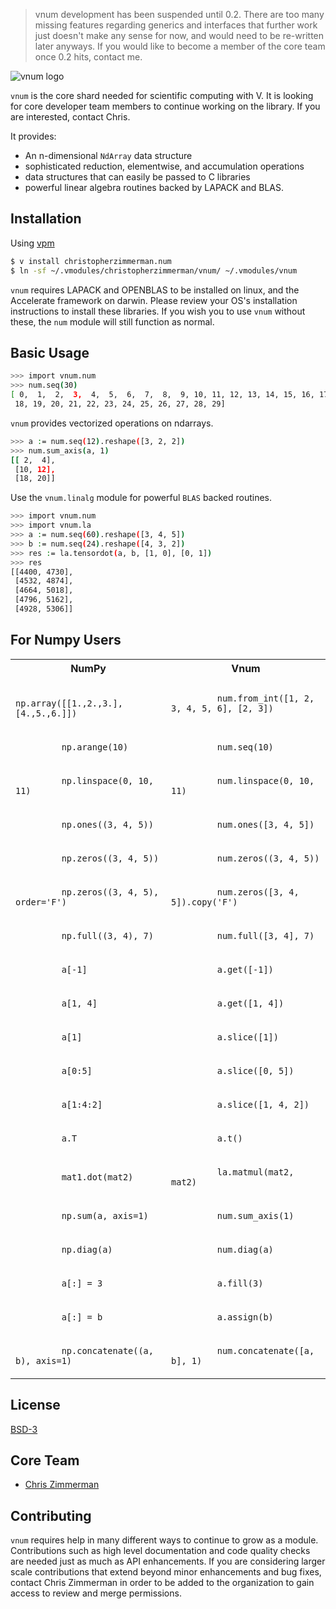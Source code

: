 > vnum development has been suspended until 0.2.  There are too many missing features regarding generics and interfaces that further work just doesn't make any sense for now, and would need to be re-written later anyways.  If you would like to become a member of the core team once 0.2 hits, contact me.

![vnum logo](https://raw.githubusercontent.com/vlang-num/vnum/master/static/logo.png)

`vnum` is the core shard needed for scientific computing with V.  It is looking for core developer team members to continue working on the library.  If you are interested, contact Chris.

It provides:

- An n-dimensional `NdArray` data structure
- sophisticated reduction, elementwise, and accumulation operations
- data structures that can easily be passed to C libraries
- powerful linear algebra routines backed by LAPACK and BLAS.

## Installation

Using [vpm](https://vpm.best/)

```sh
$ v install christopherzimmerman.num
$ ln -sf ~/.vmodules/christopherzimmerman/vnum/ ~/.vmodules/vnum
```

`vnum` requires LAPACK and OPENBLAS to be installed on linux, and the Accelerate framework on darwin.  Please review your OS's installation instructions to install these libraries.  If you wish you to use `vnum` without these, the `num` module will still function as normal.

## Basic Usage

```sh
>>> import vnum.num
>>> num.seq(30)
[ 0,  1,  2,  3,  4,  5,  6,  7,  8,  9, 10, 11, 12, 13, 14, 15, 16, 17,
 18, 19, 20, 21, 22, 23, 24, 25, 26, 27, 28, 29]
```

`vnum` provides vectorized operations on ndarrays.

```sh
>>> a := num.seq(12).reshape([3, 2, 2])
>>> num.sum_axis(a, 1)
[[ 2,  4],
 [10, 12],
 [18, 20]]
```

Use the `vnum.linalg` module for powerful `BLAS` backed routines.

```sh
>>> import vnum.num
>>> import vnum.la
>>> a := num.seq(60).reshape([3, 4, 5])
>>> b := num.seq(24).reshape([4, 3, 2])
>>> res := la.tensordot(a, b, [1, 0], [0, 1])
>>> res
[[4400, 4730],
 [4532, 4874],
 [4664, 5018],
 [4796, 5162],
 [4928, 5306]]
```

## For Numpy Users

<table>
   <tr>
      <th>NumPy </th>
      <th>Vnum</th>
   </tr>
   <tr>
      <td>
         <code>
         np.array([[1.,2.,3.], [4.,5.,6.]])
         </code>
      </td>
      <td>
         <code>
         num.from_int([1, 2, 3, 4, 5, 6], [2, 3])
         </code>
      </td>
   </tr>
   <tr>
      <td>
         <code>
         np.arange(10)
         </code>
      </td>
      <td>
         <code>
         num.seq(10)
         </code>
      </td>
   </tr>
   <tr>
      <td>
         <code>
         np.linspace(0, 10, 11)
         </code>
      </td>
      <td>
         <code>
         num.linspace(0, 10, 11)
         </code>
      </td>
   </tr>
   <tr>
      <td>
         <code>
         np.ones((3, 4, 5))
         </code>
      </td>
      <td>
         <code>
         num.ones([3, 4, 5])
         </code>
      </td>
   </tr>
   <tr>
      <td>
         <code>
         np.zeros((3, 4, 5))
         </code>
      </td>
      <td>
         <code>
         num.zeros((3, 4, 5))
         </code>
      </td>
   </tr>
   <tr>
      <td>
         <code>
         np.zeros((3, 4, 5), order='F')
         </code>
      </td>
      <td>
         <code>
         num.zeros([3, 4, 5]).copy('F')
         </code>
      </td>
   </tr>
   <tr>
      <td>
         <code>
         np.full((3, 4), 7)
         </code>
      </td>
      <td>
         <code>
         num.full([3, 4], 7)
         </code>
      </td>
   </tr>
   <tr>
      <td>
         <code>
         a[-1]
         </code>
      </td>
      <td>
         <code>
         a.get([-1])
         </code>
      </td>
   </tr>
   <tr>
      <td>
         <code>
         a[1, 4]
         </code>
      </td>
      <td>
         <code>
         a.get([1, 4])
         </code>
      </td>
   </tr>
   <tr>
      <td>
         <code>
         a[1]
         </code>
      </td>
      <td>
         <code>
         a.slice([1])
         </code>
      </td>
   </tr>
   <tr>
      <td>
         <code>
         a[0:5]
         </code>
      </td>
      <td>
         <code>
         a.slice([0, 5])
         </code>
      </td>
   </tr>
   <tr>
      <td>
         <code>
         a[1:4:2]
         </code>
      </td>
      <td>
         <code>
         a.slice([1, 4, 2])
         </code>
      </td>
   </tr>
   <tr>
      <td>
         <code>
         a.T
         </code>
      </td>
      <td>
         <code>
         a.t()
         </code>
      </td>
   </tr>
   <tr>
      <td>
         <code>
         mat1.dot(mat2)
         </code>
      </td>
      <td>
         <code>
         la.matmul(mat2, mat2)
         </code>
      </td>
   </tr>
   <tr>
      <td>
         <code>
         np.sum(a, axis=1)
         </code>
      </td>
      <td>
         <code>
         num.sum_axis(1)
         </code>
      </td>
   </tr>
   <tr>
      <td>
         <code>
         np.diag(a)
         </code>
      </td>
      <td>
         <code>
         num.diag(a)
         </code>
      </td>
   </tr>
   <tr>
      <td>
         <code>
         a[:] = 3
         </code>
      </td>
      <td>
         <code>
         a.fill(3)
         </code>
      </td>
   </tr>
   <tr>
      <td>
         <code>
         a[:] = b
         </code>
      </td>
      <td>
         <code>
         a.assign(b)
         </code>
      </td>
   </tr>
   <tr>
      <td>
         <code>
         np.concatenate((a, b), axis=1)
         </code>
      </td>
      <td>
         <code>
         num.concatenate([a, b], 1)
         </code>
      </td>
   </tr>
</table>

## License

[BSD-3](LICENSE)


## Core Team

- [Chris Zimmerman](https://github.com/christopherzimmerman)

Contributing
------------
`vnum` requires help in many different ways to continue to grow as a module.
Contributions such as high level documentation and code quality checks are needed just
as much as API enhancements.  If you are considering larger scale contributions
that extend beyond minor enhancements and bug fixes, contact Chris Zimmerman
in order to be added to the organization to gain access to review and merge
permissions.
